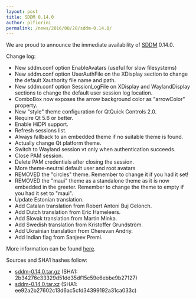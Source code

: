 ```yaml
---
layout: post
title: SDDM 0.14.0
author: plfiorini
permalink: /news/2016/08/28/sddm-0.14.0/
---
```


We are proud to announce the immediate availability of [SDDM](https://github.com/sddm/sddm) 0.14.0.

<!-- more -->

Change log:

* New sddm.conf option EnableAvatars (useful for slow filesystems)
* New sddm.conf option UserAuthFile on the XDisplay section
  to change the default Xauthority file name and path.
* New sddm.conf option SessionLogFile on XDisplay and WaylandDisplay
  sections to change the default user session log location.
* ComboBox now exposes the arrow background color as
  "arrowColor" property.
* New "style" theme configuration for QtQuick Controls 2.0.
* Require Qt 5.6 or better.
* Enable HiDPI support.
* Refresh sessions list.
* Always fallback to an embedded theme if no suitable theme is found.
* Actually change Qt platform theme.
* Switch to Wayland session vt only when authentication
  succeeds.
* Close PAM session.
* Delete PAM credentials after closing the session.
* More theme-neutral default user and root avatars
* REMOVED the "circles" theme. Remember to change it if you had it set!
* REMOVED the "maui" theme as a standalone theme as it is now
  embedded in the greeter. Remember to change the theme to empty
  if you had it set to "maui".
* Update Estonian translation.
* Add Catalan translation from Robert Antoni Buj Gelonch.
* Add Dutch translation from Eric Hameleers.
* Add Slovak translation from Martin Minka.
* Add Swedish translation from Kristoffer Grundström.
* Add Ukrainian translation from Cherevan Andriy.
* Add Indian flag from Sanjeev Premi.

More information can be found [here](https://github.com/sddm/sddm/wiki/0.14.0-Release-Announcement).

Sources and SHA1 hashes follow:

 * [sddm-0.14.0.tar.gz](https://github.com/sddm/sddm/releases/download/v0.14.0/sddm-0.14.0.tar.gz) (SHA1: 2b34276c33329d51dd35df15c59e6ebbe9b27127)
 * [sddm-0.14.0.tar.xz](https://github.com/sddm/sddm/releases/download/v0.14.0/sddm-0.14.0.tar.xz) (SHA1: ee92a2b27602c13d6ac5cfd34399192a31ca033c)
